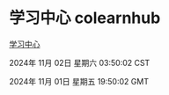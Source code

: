 # 学习中心 colearnhub
[学习中心](http://219.139.197.74:56308/colearnhub/)

2024年 11月 02日 星期六 03:50:02 CST

2024年 11月 01日 星期五 19:50:02 GMT
